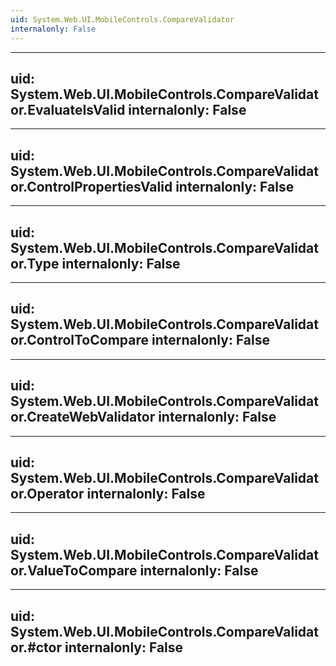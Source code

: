 ```yaml
---
uid: System.Web.UI.MobileControls.CompareValidator
internalonly: False
---
```


---
uid: System.Web.UI.MobileControls.CompareValidator.EvaluateIsValid
internalonly: False
---

---
uid: System.Web.UI.MobileControls.CompareValidator.ControlPropertiesValid
internalonly: False
---

---
uid: System.Web.UI.MobileControls.CompareValidator.Type
internalonly: False
---

---
uid: System.Web.UI.MobileControls.CompareValidator.ControlToCompare
internalonly: False
---

---
uid: System.Web.UI.MobileControls.CompareValidator.CreateWebValidator
internalonly: False
---

---
uid: System.Web.UI.MobileControls.CompareValidator.Operator
internalonly: False
---

---
uid: System.Web.UI.MobileControls.CompareValidator.ValueToCompare
internalonly: False
---

---
uid: System.Web.UI.MobileControls.CompareValidator.#ctor
internalonly: False
---
